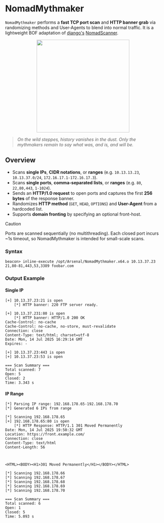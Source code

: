 # NomadMythmaker

`NomadMythmaker` performs a **fast TCP port scan** and **HTTP banner grab** via  randomizing methods and User‑Agents to blend into normal traffic.
It is a lightweight  BOF adaptation of [django's](https://github.com/django-88)   [NomadScanner](https://github.com/django-88/NomadScanner).

<p align="center">
  <img src="https://cards.scryfall.io/large/front/9/a/9a5694fe-57d2-4359-857a-63213d986747.jpg?1562631113" width="300"/>
</p>

> *On the wild steppes, history vanishes in the dust. Only the mythmakers remain to say what was, and is, and will be.*

## Overview

* Scans **single IPs**, **CIDR notations**, or **ranges** (e.g. `10.13.13.23`, `10.13.37.0/24`, `172.16.17.1-172.16.17.3`).
* Scans **single ports**, **comma‑separated lists**, or **ranges** (e.g. `80`, `22,80,443`, `1-1024`).
* Sends an **HTTP/1.0 request** to open ports and captures the first **256 bytes** of the response banner.
* Randomizes **HTTP method** (`GET`, `HEAD`, `OPTIONS`) and **User-Agent** from a hardcoded list.
* Supports **domain fronting** by specifying an optional front-host.

> [!CAUTION]
> Ports are scanned sequentially (no multithreading).
> Each closed port incurs \~1s timeout, so NomadMythmaker is intended for small-scale scans.

### Syntax

```plaintext
beacon> inline-execute /opt/Arsenal/NomadMythmaker.x64.o 10.13.37.23 21,80-81,443,53,3389 foobar.com
```

### Output Example

#### Single IP
```plaintext
[+] 10.13.37.23:21 is open
    [*] HTTP banner: 220 FTP server ready.

[+] 10.13.37.231:80 is open
    [*] HTTP banner: HTTP/1.0 200 OK
Cache-Control: no-cache
Cache-Control: no-cache, no-store, must-revalidate
Connection: close
Content-Type: text/html; charset=utf-8
Date: Mon, 14 Jul 2025 16:29:14 GMT
Expires: -

[+] 10.13.37.23:443 is open
[+] 10.13.37.23:53 is open

=== Scan Summary ===
Total scanned: 7
Open: 5
Closed: 2
Time: 3.343 s
```

#### IP Range
```plaintext
[*] Parsing IP range: 192.168.178.65-192.168.178.70
[*] Generated 6 IPs from range

[*] Scanning 192.168.178.65
[+] 192.168.178.65:80 is open
    [*] HTTP Response: HTTP/1.1 301 Moved Permanently
Date: Mon, 14 Jul 2025 19:50:32 GMT
Location: https://front.example.com/
Connection: close
Content-Type: text/html
Content-Length: 56



<HTML><BODY><H1>301 Moved Permanently</H1></BODY></HTML>

[*] Scanning 192.168.178.66
[*] Scanning 192.168.178.67
[*] Scanning 192.168.178.68
[*] Scanning 192.168.178.69
[*] Scanning 192.168.178.70

=== Scan Summary ===
Total scanned: 6
Open: 1
Closed: 5
Time: 5.093 s
```
